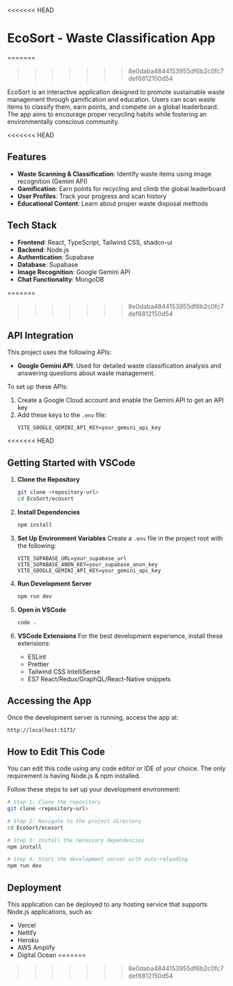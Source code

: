 <<<<<<< HEAD
# EcoSort - Waste Classification App
=======

>>>>>>> 8e0daba4844153955df6b2c0fc7def8812150d54

EcoSort is an interactive application designed to promote sustainable waste management through gamification and education. Users can scan waste items to classify them, earn points, and compete on a global leaderboard. The app aims to encourage proper recycling habits while fostering an environmentally conscious community.

<<<<<<< HEAD
## Features

- **Waste Scanning & Classification**: Identify waste items using image recognition (Gemini API)
- **Gamification**: Earn points for recycling and climb the global leaderboard
- **User Profiles**: Track your progress and scan history
- **Educational Content**: Learn about proper waste disposal methods

## Tech Stack

- **Frontend**: React, TypeScript, Tailwind CSS, shadcn-ui
- **Backend**: Node.js
- **Authentication**: Supabase
- **Database**: Supabase
- **Image Recognition**: Google Gemini API
- **Chat Functionality**: MongoDB

=======
>>>>>>> 8e0daba4844153955df6b2c0fc7def8812150d54
## API Integration

This project uses the following APIs:

- **Google Gemini API**: Used for detailed waste classification analysis and answering questions about waste management.

To set up these APIs:

1. Create a Google Cloud account and enable the Gemini API to get an API key
2. Add these keys to the `.env` file:
   ```
   VITE_GOOGLE_GEMINI_API_KEY=your_gemini_api_key
   ```

<<<<<<< HEAD
## Getting Started with VSCode

1. **Clone the Repository**
   ```bash
   git clone <repository-url>
   cd EcoSort/ecosort
   ```

2. **Install Dependencies**
   ```bash
   npm install
   ```

3. **Set Up Environment Variables**
   Create a `.env` file in the project root with the following:
   ```
   VITE_SUPABASE_URL=your_supabase_url
   VITE_SUPABASE_ANON_KEY=your_supabase_anon_key
   VITE_GOOGLE_GEMINI_API_KEY=your_gemini_api_key
   ```

4. **Run Development Server**
   ```bash
   npm run dev
   ```

5. **Open in VSCode**
   ```bash
   code .
   ```

6. **VSCode Extensions**
   For the best development experience, install these extensions:
   - ESLint
   - Prettier
   - Tailwind CSS IntelliSense
   - ES7 React/Redux/GraphQL/React-Native snippets

## Accessing the App

Once the development server is running, access the app at:
```
http://localhost:5173/
```

## How to Edit This Code

You can edit this code using any code editor or IDE of your choice. The only requirement is having Node.js & npm installed.

Follow these steps to set up your development environment:

```sh
# Step 1: Clone the repository
git clone <repository-url>

# Step 2: Navigate to the project directory
cd EcoSort/ecosort

# Step 3: Install the necessary dependencies
npm install

# Step 4: Start the development server with auto-reloading
npm run dev
```

## Deployment

This application can be deployed to any hosting service that supports Node.js applications, such as:

- Vercel
- Netlify
- Heroku
- AWS Amplify
- Digital Ocean
=======
>>>>>>> 8e0daba4844153955df6b2c0fc7def8812150d54
